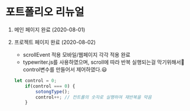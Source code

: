 # 포트폴리오 리뉴얼 

1. 메인 페이지 완료 (2020-08-01)

2. 프로젝트 페이지 완료 (2020-08-02)
    * scrollEvent 적용 모바일/웹페이지 각각 적용 완료
    * typewriter.js를 사용하였으며, scroll에 따라 반복 실행되는걸 막기위해서🤔<br/>
    control변수를 만들어서 제어하였다.😃
    ```javascript
    let control = 0;
        if(control === 0) {
            sotongType();
            control++; // 컨트롤의 숫자로 실행하여 재반복을 막음
        }
    ```